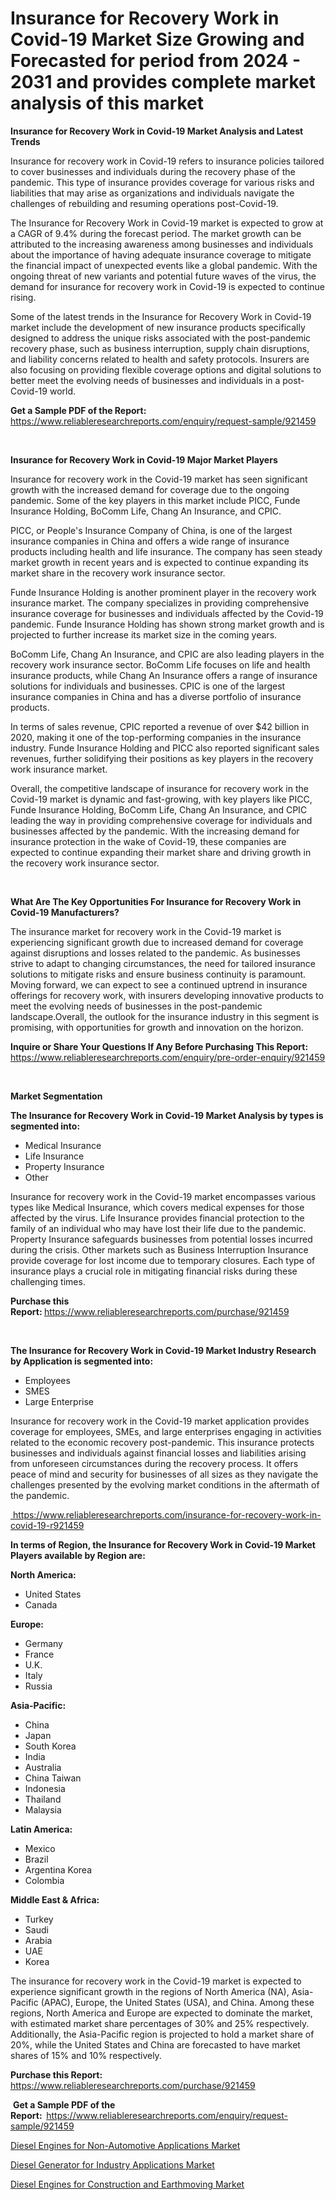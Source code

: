 <p><h1>Insurance for Recovery Work in Covid-19 Market Size Growing and Forecasted for period from 2024 - 2031 and provides complete market analysis of this market</h1></p><p><strong>Insurance for Recovery Work in Covid-19 Market Analysis and Latest Trends</strong></p>
<p><p>Insurance for recovery work in Covid-19 refers to insurance policies tailored to cover businesses and individuals during the recovery phase of the pandemic. This type of insurance provides coverage for various risks and liabilities that may arise as organizations and individuals navigate the challenges of rebuilding and resuming operations post-Covid-19.</p><p>The Insurance for Recovery Work in Covid-19 market is expected to grow at a CAGR of 9.4% during the forecast period. The market growth can be attributed to the increasing awareness among businesses and individuals about the importance of having adequate insurance coverage to mitigate the financial impact of unexpected events like a global pandemic. With the ongoing threat of new variants and potential future waves of the virus, the demand for insurance for recovery work in Covid-19 is expected to continue rising.</p><p>Some of the latest trends in the Insurance for Recovery Work in Covid-19 market include the development of new insurance products specifically designed to address the unique risks associated with the post-pandemic recovery phase, such as business interruption, supply chain disruptions, and liability concerns related to health and safety protocols. Insurers are also focusing on providing flexible coverage options and digital solutions to better meet the evolving needs of businesses and individuals in a post-Covid-19 world.</p></p>
<p><strong>Get a Sample PDF of the Report:&nbsp;</strong> <a href="https://www.reliableresearchreports.com/enquiry/request-sample/921459">https://www.reliableresearchreports.com/enquiry/request-sample/921459</a></p>
<p>&nbsp;</p>
<p><strong>Insurance for Recovery Work in Covid-19 Major Market Players</strong></p>
<p><p>Insurance for recovery work in the Covid-19 market has seen significant growth with the increased demand for coverage due to the ongoing pandemic. Some of the key players in this market include PICC, Funde Insurance Holding, BoComm Life, Chang An Insurance, and CPIC.</p><p>PICC, or People's Insurance Company of China, is one of the largest insurance companies in China and offers a wide range of insurance products including health and life insurance. The company has seen steady market growth in recent years and is expected to continue expanding its market share in the recovery work insurance sector.</p><p>Funde Insurance Holding is another prominent player in the recovery work insurance market. The company specializes in providing comprehensive insurance coverage for businesses and individuals affected by the Covid-19 pandemic. Funde Insurance Holding has shown strong market growth and is projected to further increase its market size in the coming years.</p><p>BoComm Life, Chang An Insurance, and CPIC are also leading players in the recovery work insurance sector. BoComm Life focuses on life and health insurance products, while Chang An Insurance offers a range of insurance solutions for individuals and businesses. CPIC is one of the largest insurance companies in China and has a diverse portfolio of insurance products.</p><p>In terms of sales revenue, CPIC reported a revenue of over $42 billion in 2020, making it one of the top-performing companies in the insurance industry. Funde Insurance Holding and PICC also reported significant sales revenues, further solidifying their positions as key players in the recovery work insurance market.</p><p>Overall, the competitive landscape of insurance for recovery work in the Covid-19 market is dynamic and fast-growing, with key players like PICC, Funde Insurance Holding, BoComm Life, Chang An Insurance, and CPIC leading the way in providing comprehensive coverage for individuals and businesses affected by the pandemic. With the increasing demand for insurance protection in the wake of Covid-19, these companies are expected to continue expanding their market share and driving growth in the recovery work insurance sector.</p></p>
<p>&nbsp;</p>
<p><strong>What Are The Key Opportunities For Insurance for Recovery Work in Covid-19 Manufacturers?</strong></p>
<p><p>The insurance market for recovery work in the Covid-19 market is experiencing significant growth due to increased demand for coverage against disruptions and losses related to the pandemic. As businesses strive to adapt to changing circumstances, the need for tailored insurance solutions to mitigate risks and ensure business continuity is paramount. Moving forward, we can expect to see a continued uptrend in insurance offerings for recovery work, with insurers developing innovative products to meet the evolving needs of businesses in the post-pandemic landscape.Overall, the outlook for the insurance industry in this segment is promising, with opportunities for growth and innovation on the horizon.</p></p>
<p><strong>Inquire or Share Your Questions If Any Before Purchasing This Report:</strong> <a href="https://www.reliableresearchreports.com/enquiry/pre-order-enquiry/921459">https://www.reliableresearchreports.com/enquiry/pre-order-enquiry/921459</a></p>
<p>&nbsp;</p>
<p><strong>Market Segmentation</strong></p>
<p><strong>The Insurance for Recovery Work in Covid-19 Market Analysis by types is segmented into:</strong></p>
<p><ul><li>Medical Insurance</li><li>Life Insurance</li><li>Property Insurance</li><li>Other</li></ul></p>
<p><p>Insurance for recovery work in the Covid-19 market encompasses various types like Medical Insurance, which covers medical expenses for those affected by the virus. Life Insurance provides financial protection to the family of an individual who may have lost their life due to the pandemic. Property Insurance safeguards businesses from potential losses incurred during the crisis. Other markets such as Business Interruption Insurance provide coverage for lost income due to temporary closures. Each type of insurance plays a crucial role in mitigating financial risks during these challenging times.</p></p>
<p><strong>Purchase this Report:&nbsp;</strong><a href="https://www.reliableresearchreports.com/purchase/921459">https://www.reliableresearchreports.com/purchase/921459</a></p>
<p>&nbsp;</p>
<p><strong>The Insurance for Recovery Work in Covid-19 Market Industry Research by Application is segmented into:</strong></p>
<p><ul><li>Employees</li><li>SMES</li><li>Large Enterprise</li></ul></p>
<p><p>Insurance for recovery work in the Covid-19 market application provides coverage for employees, SMEs, and large enterprises engaging in activities related to the economic recovery post-pandemic. This insurance protects businesses and individuals against financial losses and liabilities arising from unforeseen circumstances during the recovery process. It offers peace of mind and security for businesses of all sizes as they navigate the challenges presented by the evolving market conditions in the aftermath of the pandemic.</p></p>
<p><a href="https://www.reliableresearchreports.com/insurance-for-recovery-work-in-covid-19-r921459">&nbsp;https://www.reliableresearchreports.com/insurance-for-recovery-work-in-covid-19-r921459</a></p>
<p><strong>In terms of Region, the Insurance for Recovery Work in Covid-19 Market Players available by Region are:</strong></p>
<p>
    <p> <strong> North America: </strong>
        <ul>
            <li>United States</li>
            <li>Canada</li>
        </ul>
        </p> 
    <p> <strong> Europe: </strong>
        <ul>
            <li>Germany</li>
            <li>France</li>
            <li>U.K.</li>
            <li>Italy</li>
            <li>Russia</li>
        </ul>
        </p> 
    <p> <strong> Asia-Pacific: </strong>
        <ul>
            <li>China</li>
            <li>Japan</li>
            <li>South Korea</li>
            <li>India</li>
            <li>Australia</li>
            <li>China Taiwan</li>
            <li>Indonesia</li>
            <li>Thailand</li>
            <li>Malaysia</li>
        </ul>
        </p> 
    <p> <strong> Latin America: </strong>
        <ul>
            <li>Mexico</li>
            <li>Brazil</li>
            <li>Argentina Korea</li>
            <li>Colombia</li>
        </ul>
        </p> 
    <p> <strong> Middle East & Africa: </strong>
        <ul>
            <li>Turkey</li>
            <li>Saudi</li>
            <li>Arabia</li>
            <li>UAE</li>
            <li>Korea</li>
        </ul>
    </p>
    </p>
<p><p>The insurance for recovery work in the Covid-19 market is expected to experience significant growth in the regions of North America (NA), Asia-Pacific (APAC), Europe, the United States (USA), and China. Among these regions, North America and Europe are expected to dominate the market, with estimated market share percentages of 30% and 25% respectively. Additionally, the Asia-Pacific region is projected to hold a market share of 20%, while the United States and China are forecasted to have market shares of 15% and 10% respectively.</p></p>
<p><strong>Purchase this Report: </strong><a href="https://www.reliableresearchreports.com/purchase/921459">https://www.reliableresearchreports.com/purchase/921459</a></p>
<p>&nbsp;<strong>Get a Sample PDF of the Report:&nbsp;&nbsp;</strong><a href="https://www.reliableresearchreports.com/enquiry/request-sample/921459">https://www.reliableresearchreports.com/enquiry/request-sample/921459</a></p>
<p><strong></strong></p>
<p><p><a href="https://github.com/RickHolmes3/Market-Research-Report-List-5/blob/main/diesel-engines-for-non-automotive-applications-market.md">Diesel Engines for Non-Automotive Applications Market</a></p><p><a href="https://github.com/Krish2023na/Market-Research-Report-List-5/blob/main/diesel-generator-for-industry-applications-market.md">Diesel Generator for Industry Applications Market</a></p><p><a href="https://github.com/ikahanika44/Market-Research-Report-List-1/blob/main/diesel-engines-for-construction-and-earthmoving-market.md">Diesel Engines for Construction and Earthmoving Market</a></p></p>
